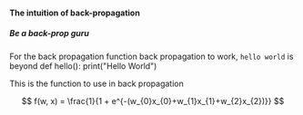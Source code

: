 #### The intuition of back-propagation
##### Be a back-prop guru

For the back propagation function back propagation to work, `hello world` is beyond
    def hello():
        print("Hello World")
        
This is the function to use in back propagation 

$$ f(w, x) = \frac{1}{1 + e^{-(w_{0}x_{0}+w_{1}x_{1}+w_{2}x_{2})}} $$
